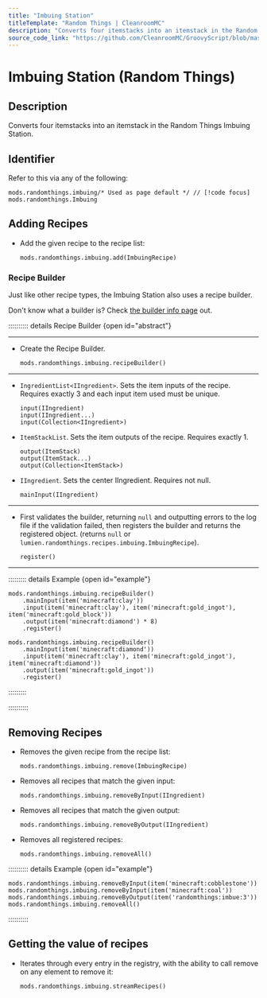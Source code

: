 ```yaml
---
title: "Imbuing Station"
titleTemplate: "Random Things | CleanroomMC"
description: "Converts four itemstacks into an itemstack in the Random Things Imbuing Station."
source_code_link: "https://github.com/CleanroomMC/GroovyScript/blob/master/src/main/java/com/cleanroommc/groovyscript/compat/mods/randomthings/Imbuing.java"
---
```


# Imbuing Station (Random Things)

## Description

Converts four itemstacks into an itemstack in the Random Things Imbuing Station.

## Identifier

Refer to this via any of the following:

```groovy:no-line-numbers {1}
mods.randomthings.imbuing/* Used as page default */ // [!code focus]
mods.randomthings.Imbuing
```


## Adding Recipes

- Add the given recipe to the recipe list:

    ```groovy:no-line-numbers
    mods.randomthings.imbuing.add(ImbuingRecipe)
    ```


### Recipe Builder

Just like other recipe types, the Imbuing Station also uses a recipe builder.

Don't know what a builder is? Check [the builder info page](../../getting_started/builder.md) out.

:::::::::: details Recipe Builder {open id="abstract"}

---

- Create the Recipe Builder.

    ```groovy:no-line-numbers
    mods.randomthings.imbuing.recipeBuilder()
    ```

---

- `IngredientList<IIngredient>`. Sets the item inputs of the recipe. Requires exactly 3 and each input item used must be unique.

    ```groovy:no-line-numbers
    input(IIngredient)
    input(IIngredient...)
    input(Collection<IIngredient>)
    ```

- `ItemStackList`. Sets the item outputs of the recipe. Requires exactly 1.

    ```groovy:no-line-numbers
    output(ItemStack)
    output(ItemStack...)
    output(Collection<ItemStack>)
    ```

- `IIngredient`. Sets the center IIngredient. Requires not null.

    ```groovy:no-line-numbers
    mainInput(IIngredient)
    ```

---

- First validates the builder, returning `null` and outputting errors to the log file if the validation failed, then registers the builder and returns the registered object. (returns `null` or `lumien.randomthings.recipes.imbuing.ImbuingRecipe`).

    ```groovy:no-line-numbers
    register()
    ```

---

::::::::: details Example {open id="example"}
```groovy:no-line-numbers
mods.randomthings.imbuing.recipeBuilder()
    .mainInput(item('minecraft:clay'))
    .input(item('minecraft:clay'), item('minecraft:gold_ingot'), item('minecraft:gold_block'))
    .output(item('minecraft:diamond') * 8)
    .register()

mods.randomthings.imbuing.recipeBuilder()
    .mainInput(item('minecraft:diamond'))
    .input(item('minecraft:clay'), item('minecraft:gold_ingot'), item('minecraft:diamond'))
    .output(item('minecraft:gold_ingot'))
    .register()
```

:::::::::

::::::::::

## Removing Recipes

- Removes the given recipe from the recipe list:

    ```groovy:no-line-numbers
    mods.randomthings.imbuing.remove(ImbuingRecipe)
    ```

- Removes all recipes that match the given input:

    ```groovy:no-line-numbers
    mods.randomthings.imbuing.removeByInput(IIngredient)
    ```

- Removes all recipes that match the given output:

    ```groovy:no-line-numbers
    mods.randomthings.imbuing.removeByOutput(IIngredient)
    ```

- Removes all registered recipes:

    ```groovy:no-line-numbers
    mods.randomthings.imbuing.removeAll()
    ```

:::::::::: details Example {open id="example"}
```groovy:no-line-numbers
mods.randomthings.imbuing.removeByInput(item('minecraft:cobblestone'))
mods.randomthings.imbuing.removeByInput(item('minecraft:coal'))
mods.randomthings.imbuing.removeByOutput(item('randomthings:imbue:3'))
mods.randomthings.imbuing.removeAll()
```

::::::::::

## Getting the value of recipes

- Iterates through every entry in the registry, with the ability to call remove on any element to remove it:

    ```groovy:no-line-numbers
    mods.randomthings.imbuing.streamRecipes()
    ```
